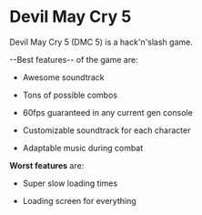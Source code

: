 # Devil May Cry 5











































Devil May Cry 5 (DMC 5) is a hack'n'slash game.































































































































































































































































--Best features-- of the game are:































































































































- Awesome soundtrack































































































































- Tons of possible combos































































































































- 60fps guaranteed in any current gen console































































































































- Customizable soundtrack for each character































































































































- Adaptable music during combat































































































































































































































































**Worst features** are:































































































































- Super slow loading times































































































































- Loading screen for everything































































